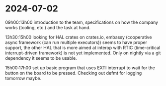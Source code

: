 # 2024-07-02

09h00:13h00 introduction to the team, specifications on how the company works (tooling, etc.) and the task at hand.

13h30:15h00 looking for HAL crates on crates.io, embassy (cooperative async framework (can run multiple executors)) seems to have proper support, the other HAL that is more aimed at interop with RTIC (time-critical interrupt-driven framework) is not yet implemented. Only on nightly via a git dependency it seems to be usable.

15h00:17h00 set up basic program that uses EXTI interrupt to wait for the button on the board to be pressed. Checking out defmt for logging tomorrow maybe.
